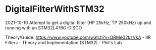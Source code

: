 # DigitalFilterWithSTM32
2021-10-10
Attempt to get a digital filter (HP 25kHz, TP 250kHz) up and running with an STM32L476G-DISCO

Theory/Guide:
https://www.youtube.com/watch?v=QRMe02kzVkA - IIR Filters - Theory and Implementation (STM32) - Phil's Lab
